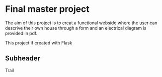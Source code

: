 # Final master project

The aim of this project is to creat a functional webside where the user can descrive their own house through a form and an electrical diagram is provided in pdf.

This project if created with Flask

## Subheader

Trail